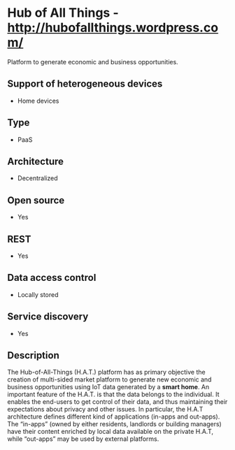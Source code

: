 # Hub of All Things - http://hubofallthings.wordpress.com/
Platform to generate economic and business opportunities.

## Support of heterogeneous devices
- Home devices

## Type
- PaaS

## Architecture
- Decentralized

## Open source
- Yes

## REST
- Yes

## Data access control
- Locally stored

## Service discovery
- Yes

## Description
The Hub-of-All-Things (H.A.T.) platform has as primary objective the creation of multi-sided market platform to generate new economic and business opportunities using IoT data generated by a __smart home__. An important feature of the H.A.T. is that the data belongs to the individual. It enables the end-users to get control of their data, and thus maintaining their expectations about privacy and other issues. In particular, the H.A.T architecture defines different kind of applications (in-apps and out-apps). The “in-apps” (owned by either residents, landlords or building managers) have their content enriched by local data available on the private H.A.T, while “out-apps” may be used by external platforms.